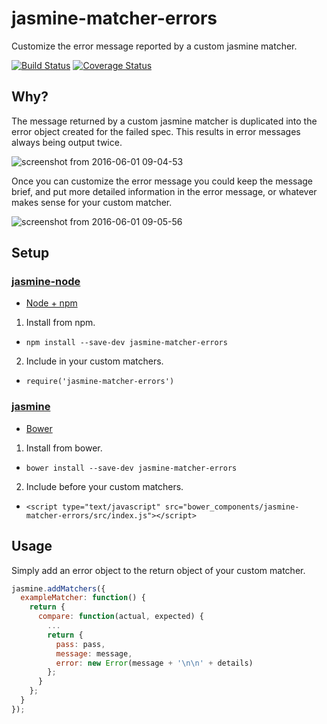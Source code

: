 # jasmine-matcher-errors

Customize the error message reported by a custom jasmine matcher.

[![Build Status](https://travis-ci.org/deckar01/jasmine-matcher-errors.svg?branch=master)](https://travis-ci.org/deckar01/jasmine-matcher-errors)
[![Coverage Status](https://coveralls.io/repos/github/deckar01/jasmine-matcher-errors/badge.svg?branch=master)](https://coveralls.io/github/deckar01/jasmine-matcher-errors?branch=master)

## Why?

The message returned by a custom jasmine matcher is duplicated into the error object created for the failed spec. This results in error messages always being output twice.

![screenshot from 2016-06-01 09-04-53](https://cloud.githubusercontent.com/assets/3108007/15712848/85836b66-27d9-11e6-9fa4-4474118385c9.png)

Once you can customize the error message you could keep the message brief, and put more detailed information in the error message, or whatever makes sense for your custom matcher.

![screenshot from 2016-06-01 09-05-56](https://cloud.githubusercontent.com/assets/3108007/15712849/8584f102-27d9-11e6-9358-5e6fa49c6883.png)

## Setup

### [jasmine-node](https://github.com/mhevery/jasmine-node)

 - [Node + npm](https://docs.npmjs.com/getting-started/installing-node)


 1. Install from npm.
   - `npm install --save-dev jasmine-matcher-errors`
 2. Include in your custom matchers.
   - `require('jasmine-matcher-errors')`

### [jasmine](https://github.com/jasmine/jasmine)

 - [Bower](http://bower.io/#install-bower)


 1. Install from bower.
   - `bower install --save-dev jasmine-matcher-errors`
 2. Include before your custom matchers.
   - `<script type="text/javascript" src="bower_components/jasmine-matcher-errors/src/index.js"></script>`


## Usage

Simply add an error object to the return object of your custom matcher.

```js
jasmine.addMatchers({
  exampleMatcher: function() {
    return {
      compare: function(actual, expected) {
        ...
        return {
          pass: pass,
          message: message,
          error: new Error(message + '\n\n' + details)
        };
      }
    };
  }
});
```

